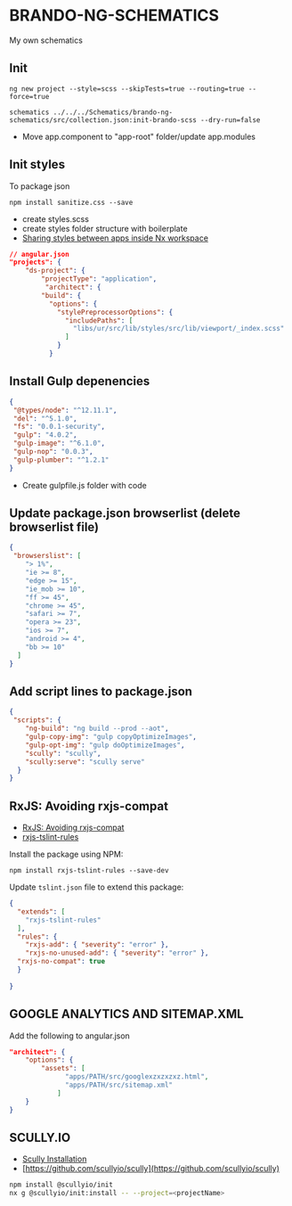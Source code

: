 # BRANDO-NG-SCHEMATICS

My own schematics

## Init
    ng new project --style=scss --skipTests=true --routing=true --force=true
    
    schematics ../../../Schematics/brando-ng-schematics/src/collection.json:init-brando-scss --dry-run=false

- Move app.component to "app-root" folder/update app.modules

## Init styles
To package json

    npm install sanitize.css --save
-  create styles.scss
-  create styles folder structure with boilerplate
-  [Sharing styles between apps inside Nx workspace](https://dev.to/vitorstick/sharing-styles-between-apps-inside-nx-workspace-20i5)

```json
// angular.json
"projects": {
    "ds-project": {
        "projectType": "application",
         "architect": {
        "build": {
          "options": {
            "stylePreprocessorOptions": {
              "includePaths": [
                "libs/ur/src/lib/styles/src/lib/viewport/_index.scss"
              ]
            }
          }
```


## Install Gulp depenencies
```json
{
 "@types/node": "^12.11.1",
 "del": "^5.1.0",
 "fs": "0.0.1-security",
 "gulp": "4.0.2",
 "gulp-image": "^6.1.0",
 "gulp-nop": "0.0.3",
 "gulp-plumber": "^1.2.1"
}
```
- Create gulpfile.js folder with code
## Update package.json browserlist (delete browserlist file)
```json
{
 "browserslist": [
    "> 1%",
    "ie >= 8",
    "edge >= 15",
    "ie_mob >= 10",
    "ff >= 45",
    "chrome >= 45",
    "safari >= 7",
    "opera >= 23",
    "ios >= 7",
    "android >= 4",
    "bb >= 10"
  ]
}
  ```
## Add script lines to package.json
```json
{
 "scripts": {
    "ng-build": "ng build --prod --aot",
    "gulp-copy-img": "gulp copyOptimizeImages",
    "gulp-opt-img": "gulp doOptimizeImages",
    "scully": "scully",
    "scully:serve": "scully serve"
  }
}  
  ```
## RxJS: Avoiding rxjs-compat
- [RxJS: Avoiding rxjs-compat](https://medium.com/@cartant/rxjs-avoiding-rxjs-compat-4b79a566359b)
- [rxjs-tslint-rules](https://github.com/cartant/rxjs-tslint-rules)
 
Install the package using NPM:

    npm install rxjs-tslint-rules --save-dev

Update `tslint.json` file to extend this package:

```json
{
  "extends": [
    "rxjs-tslint-rules"
  ],
  "rules": {
    "rxjs-add": { "severity": "error" },
    "rxjs-no-unused-add": { "severity": "error" },
  "rxjs-no-compat": true
  }
  
}
```
## GOOGLE ANALYTICS AND SITEMAP.XML
Add the following to angular.json
```json
"architect": {
    "options": {
        "assets": [
              "apps/PATH/src/googlexzxzxzxz.html",
              "apps/PATH/src/sitemap.xml"
            ]
    }
}
```

## SCULLY.IO
-  [Scully Installation](https://scully.io/docs/learn/getting-started/installation/)
-  [https://github.com/scullyio/scully](https://github.com/scullyio/scully)
```bash
npm install @scullyio/init
nx g @scullyio/init:install -- --project=<projectName>
```
